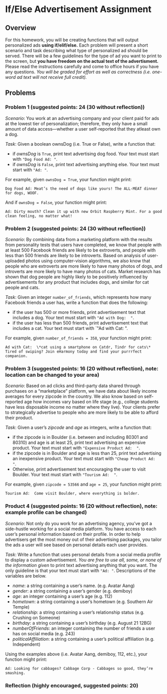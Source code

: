 # If/Else Advertisement Assignment

## Overview
For this homework, you will be creating functions that will output personalized ads **using if/elif/else.** Each problem will present a short scenario and task describing what type of personalized ad should be served. There will be a few guidelines for the type of ad you want to print to the screen, but **you have freedom on the actual text of the advertisment.** Please read the instructions carefully and come to office hours if you have any questions. *You will be graded for effort as well as correctness (i.e. one-word ad text will not receive full credit).*

## Problems
### Problem 1 (suggested points: 24 (30 without reflection))
*Scenario*: You work at an advertising company and your client paid for ads at the lowest tier of personalization; therefore, they only have a small amount of data access—whether a user self-reported that they atleast own a dog.

*Task*: Given a boolean ownsDog (i.e. True or False), write a function that:

- if *ownsDog* is `True`, print text advertising dog food. Your text must start with `"Dog Food Ad: "`.
- if *ownsDog* is `False`, print text advertising anything else. Your text must start with `"Ad: "`.

For example, given `ownsDog = True`, your function might print:
```
Dog Food Ad: Meat’s the need of dogs like yours! The ALL-MEAT dinner for dogs, WOOF.
```
And if `ownsDog = False`, your function might print:
```
Ad: Dirty mouth? Clean it up with new Orbit Raspberry Mint. For a good clean feeling, no matter what!
```

### Problem 2 (suggested points: 24 (30 without reflection))
*Scenario*: By combining data from a marketing platform with the results from personality tests that users have completed, we know that people with at least 500 Facebook friends are likely to be extroverts, and people with less than 500 friends are likely to be introverts. Based on analysis of user-uploaded photos using computer-vision algorithms, we also know that people who are extroverts are more likely to have many photos of dogs, and introverts are more likely to have many photos of cats. Market research has shown that dog people are highly likely to be positively influenced by advertisements for any product that includes dogs, and similar for cat people and cats.
 
*Task*: Given an integer `number_of_friends`, which represents how many Facebook friends a user has, write a function that does the following:
- if the user has 500 or more friends, print advertisement text that includes a dog. Your text must start with `"Ad with Dog:  "`.
- if the user has less than 500 friends, print advertisement text that includes a cat. Your text must start with `"Ad with Cat:  ".
 
For example, given `number_of_friends = 358`, your function might print:
```
Ad with Cat:  \*cat using a smartphone on Catdr, Tindr for cats\* Tired of swiping? Join eHarmony today and find your purrrfect companion.
```

### Problem 3 (suggested points: 16 (20 without reflection), note: location can be changed to your area)
*Scenario*: Based on ad clicks and third-party data shared through purchases on a “marketplace” platform, we have data about likely income averages for every zipcode in the country. We also know based on self-reported age how incomes vary based on life stage (e.g., college students have less disposable income no matter where they live). Your clients prefer to strategically advertise to people who are more likely to be able to afford their product.
 
*Task*: Given a user’s *zipcode* and *age* as integers, write a function that:
- if the zipcode is in Boulder (i.e. between and including 80301 and 80310) and age is at least 25, print text advertising an expensive product. Your text must start with `"Expensive Product Ad:  "`.
- if the zipcode is in Boulder and age is less than 25, print text advertising an inexpensive product. Your text must start with `"Cheap Product Ad:  "`.
- Otherwise, print advertisement text encouraging the user to visit Boulder. Your text must start with `"Tourism Ad:  "`.

For example, given `zipcode = 53566` and `age = 25`, your function might print:
```
Tourism Ad:  Come visit Boulder, where everything is bolder.
```

### Product 4 (suggested points: 16 (20 without reflection), note: example profile can be changed)
*Scenario*: Not only do you work for an advertising agency, you’ve got a side-hustle working for a social media platform. You have access to each user’s personal information based on their profile. In order to help advertisers get the most money out of their advertising packages, you tailor the ads a user will see based on personal details each user provides. 
 
*Task*: Write a function that uses personal details from a social media profile to display a custom advertisement. *You are free to use all, some, or none of the information given* to print text advertising anything that you want. The only guideline is that your text must start with `"Ad: "`. Descriptions of the variables are below.

- *name*: a string containing a user’s name. (e.g. Avatar Aang)
- *gender*: a string containing a user’s gender (e.g. demiboy)
- *age*: an integer containing a user’s age (e.g. 112)
- *hometown*: a string containing a user’s hometown (e.g. Southern Air Temple)
- *relationship*: a string containing a user’s relationship status (e.g. Crushing on Someone)
- *birthday*: a string containing a user’s birthday (e.g. August 21 12BG)
- *numberOfFriends*: an integer containing the number of friends a user has on social media (e.g. 243)
- *politicalAffiliation*: a string containing a user’s political affiliation (e.g. Independent)
 
Using the examples above (i.e. Avatar Aang, demiboy, 112, etc.), your function might print:
```
Ad: Looking for cabbages? Cabbage Corp - Cabbages so good, they’re smashing.
```
### Reflection (highly encouraged, suggested points: 20)
